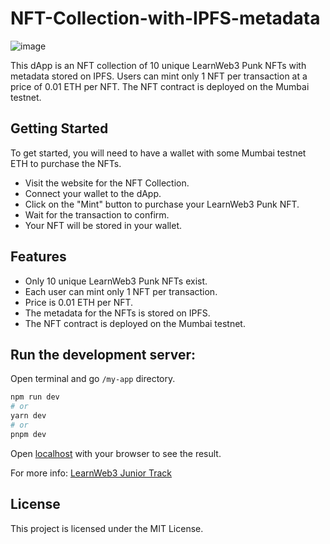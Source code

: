 # NFT-Collection-with-IPFS-metadata

![image](https://user-images.githubusercontent.com/63971790/230729793-6f5e4991-272a-4012-9ef7-9d6f4c57d661.png)


This dApp is an NFT collection of 10 unique LearnWeb3 Punk NFTs with metadata stored on IPFS. Users can mint only 1 NFT per transaction at a price of 0.01 ETH per NFT. The NFT contract is deployed on the Mumbai testnet.

## Getting Started
To get started, you will need to have a wallet with some Mumbai testnet ETH to purchase the NFTs.

* Visit the website for the NFT Collection.
* Connect your wallet to the dApp.
* Click on the "Mint" button to purchase your LearnWeb3 Punk NFT.
* Wait for the transaction to confirm.
* Your NFT will be stored in your wallet.

## Features
* Only 10 unique LearnWeb3 Punk NFTs exist.
* Each user can mint only 1 NFT per transaction.
* Price is 0.01 ETH per NFT.
* The metadata for the NFTs is stored on IPFS.
* The NFT contract is deployed on the Mumbai testnet.

## Run the development server:

Open terminal and go `/my-app` directory.

```bash
npm run dev
# or
yarn dev
# or
pnpm dev
```

Open [localhost](http://localhost:3000) with your browser to see the result.

For more info: [LearnWeb3 Junior Track](https://github.com/LearnWeb3DAO/Junior-Track/blob/main/IPFS-Practical.md)


## License
This project is licensed under the MIT License.
